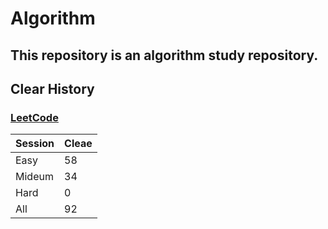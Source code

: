 # Algorithm

## This repository is an algorithm study repository.

## Clear History
### [LeetCode](https://leetcode.com/)

|Session|Cleae|
|------|--|
|Easy|58|
|Mideum|34|
|Hard|0|
|All|92|
